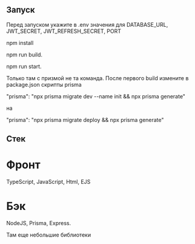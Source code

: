 ## Запуск
Перед запуском укажите в .env значения для DATABASE_URL, JWT_SECRET, JWT_REFRESH_SECRET, PORT

npm install

npm run build.

npm run start.

Только там с призмой не та команда. После первого build измените в package.json скрипты prisma

"prisma": "npx prisma migrate dev --name init && npx prisma generate"

на

"prisma": "npx prisma migrate deploy && npx prisma generate"

## Стек

# Фронт
TypeScript, JavaScript, Html, EJS 

# Бэк
NodeJS, Prisma, Express.


Там еще небольшие библиотеки
